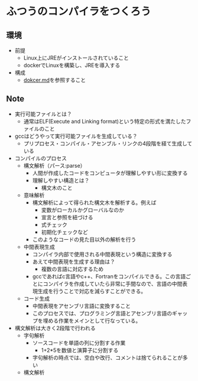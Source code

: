# ふつうのコンパイラをつくろう

## 環境

- 前提
  - Linux上にJREがインストールされていること
  - dockerでLinuxを構築し、JREを導入する
- 構成
  - [dokcer.md](./docker.md)を参照すること

## Note

- 実行可能ファイルとは？
  - 通常はELF(Execute and Linking format)という特定の形式を満たしたファイルのこと
- gccはどうやって実行可能ファイルを生成している？
  - プリプロセス・コンパイル・アセンブル・リンクの4段階を経て生成している
- コンパイルのプロセス
  - 構文解析（パース:parse）
    - 人間が作成したコードをコンピュータが理解しやすい形に変換する
    - 理解しやすい構造とは？
      - 構文木のこと
  - 意味解析
    - 構文解析によって得られた構文木を解析する。例えば
      - 変数がローカルかグローバルなのか
      - 宣言と参照を紐づける
      - 式チェック
      - 初期化チェックなど
    - このようなコードの見た目以外の解析を行う
  - 中間表現生成
    - コンパイラ内部で使用される中間表現という構造に変換する
    - あえて中間表現を生成する理由は？
      - 複数の言語に対応するため
    - gccであればc言語やc++、Fortranをコンパイルできる。この言語ごとにコンパイラを作成していたら非常に手間なので、言語の中間表現生成を行うことで対応を減らすことができる。
  - コード生成
    - 中間表現をアセンブリ言語に変換すること
    - このプロセスでは、プログラミング言語とアセンブリ言語のギャップを埋める作業をメインとして行なっている。
- 構文解析は大きく2段階で行われる
  - 字句解析
    - ソースコードを単語の列に分割する作業
      - 1+2*5を数値と演算子に分割する
    - 字句解析の時点では、空白や改行、コメントは捨てられることが多い
  - 構文解析

